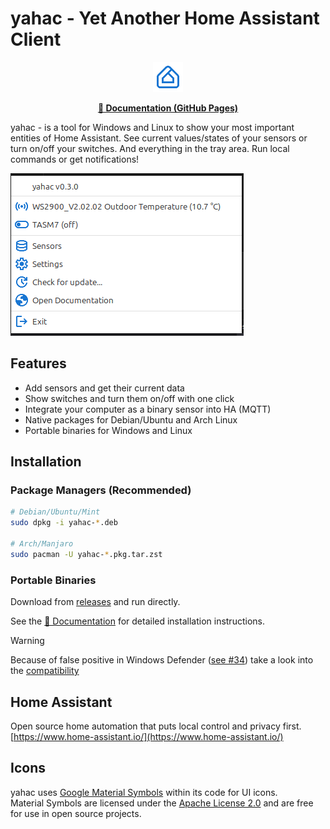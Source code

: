 # yahac - Yet Another Home Assistant Client

<p align="center">
  <img src="icons/home_app_logo_48dp_1976D2_FILL0_wght400_GRAD0_opsz48.png" alt="YAHAC Logo"/>
</p>

<p align="center">
  <b><a href="https://dseichter.github.io/yahac/">📖 Documentation (GitHub Pages)</a></b>
</p>

yahac - is a tool for Windows and Linux to show your most important entities of Home Assistant. See current values/states of your sensors or turn on/off your switches. And everything in the tray area. Run local commands or get notifications!

![yahac in tray Icon](docs/docs/assets/screenshots/yahac_traymenu_with_entities.png)

## Features

* Add sensors and get their current data
* Show switches and turn them on/off with one click
* Integrate your computer as a binary sensor into HA (MQTT)
* Native packages for Debian/Ubuntu and Arch Linux
* Portable binaries for Windows and Linux

## Installation

### Package Managers (Recommended)
```bash
# Debian/Ubuntu/Mint
sudo dpkg -i yahac-*.deb

# Arch/Manjaro
sudo pacman -U yahac-*.pkg.tar.zst
```

### Portable Binaries
Download from [releases](https://github.com/dseichter/yahac/releases) and run directly.

See the [📖 Documentation](https://dseichter.github.io/yahac/) for detailed installation instructions.

> [!WARNING]  
> Because of false positive in Windows Defender ([see #34](https://github.com/dseichter/yahac/issues/34)) take a look into the [compatibility](https://dseichter.github.io/yahac/compatibility/)

## Home Assistant

Open source home automation that puts local control and privacy first. [https://www.home-assistant.io/](https://www.home-assistant.io/)

## Icons

yahac uses [Google Material Symbols](https://fonts.google.com/icons) within its code for UI icons.  
Material Symbols are licensed under the [Apache License 2.0](https://github.com/google/material-design-icons/blob/master/LICENSE) and are free for use in open source projects.
